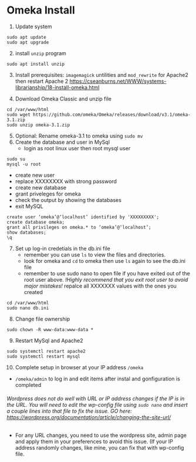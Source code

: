 # Omeka Install

1. Update system
```
sudo apt update
sudo apt upgrade
```

2. install `unzip` program
```
sudo apt install unzip
```
3. Install prerequisites: `imagemagick` untilities and `mod_rewrite` for Apache2 then restart Apache 2
https://cseanburns.net/WWW/systems-librarianship/18-install-omeka.html

4.  Download Omeka Classic and unzip file
```
cd /var/www/html
sudo wget https://github.com/omeka/Omeka/releases/download/v3.1/omeka-3.1.zip
sudo unzip omeka-3.1.zip
```
5. Optional: Rename omeka-3.1 to omeka using `sudo mv`
6. Create the database and user in MySql
	- login as root linux user then root mysql user
```
sudo su
mysql -u root
```

 * create new user
 * replace XXXXXXXX with strong password
 * create new database
 * grant priveleges for omeka
 * check the output by showing the databases
 * exit MySQL
	
```
create user ‘omeka’@‘localhost’ identified by 'XXXXXXXXX';
create database omeka;
grant all privileges on omeka.* to ‘omeka’@‘localhost’;
show databases;
\q
```
7. Set up log-in credetials in the db.ini file
	- remember you can use `ls` to view the files and directories. 
	- look for omeka and `cd` to omeka then use `ls` again to see the db.ini file
	- remember to use sudo nano to open file if you have exited out of the root user above. *!Highly recommend that you exit root user to avoid major mistakes!*
repalce all XXXXXXX values with the ones you created
```
cd /var/www/html
sudo nano db.ini 
```
8. Change file ownership
```
sudo chown -R www-data:www-data *
```
9. Restart MySql and Apache2
```
sudo systemctl restart apache2
sudo systemctl restart mysql
```
10. Complete setup in browser at your IP address `/omeka`
 * `/omeka/admin` to log in and edit items after instal and gonfiguration is completed

###### Wordpress does not do well with URL or IP address changes if the IP is in the URL. You will need to edit the wp-config file using `sudo nano` and insert a couple lines into that file to fix the issue. GO here: https://wordpress.org/documentation/article/changing-the-site-url/ 
 * For any URL changes, you need to use the wordpress site, admin page and apply them in your preferences to avoid this issue. (If your IP address randomly changes, like mine, you can fix that with wp-config file.
